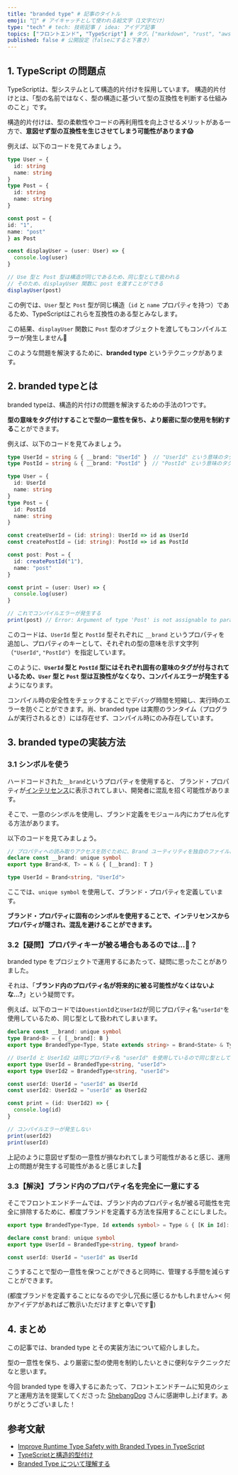```yaml
---
title: "branded type" # 記事のタイトル
emoji: "🤔" # アイキャッチとして使われる絵文字（1文字だけ）
type: "tech" # tech: 技術記事 / idea: アイデア記事
topics: ["フロントエンド", "TypeScript"] # タグ。["markdown", "rust", "aws"]のように指定する
published: false # 公開設定（falseにすると下書き）
---
```

## 1. TypeScript の問題点
TypeScriptは、型システムとして構造的片付けを採用しています。
構造的片付けとは、「型の名前ではなく、型の構造に基づいて型の互換性を判断する仕組みのこと」です。

構造的片付けは、型の柔軟性やコードの再利用性を向上させるメリットがある一方で、**意図せず型の互換性を生じさせてしまう可能性があります😱**

例えば、以下のコードを見てみましょう。
```typescript
type User = { 
  id: string
  name: string
}
type Post = {
  id: string
  name: string
}

const post = {
id: "1",
name: "post"
} as Post

const displayUser = (user: User) => {
  console.log(user)
}

// Use 型と Post 型は構造が同じであるため、同じ型として扱われる
// そのため、displayUser 関数に post を渡すことができる
displayUser(post)
```

この例では、`User` 型と `Post` 型が同じ構造（`id` と `name` プロパティを持つ）であるため、TypeScriptはこれらを互換性のある型とみなします。

この結果、`displayUser` 関数に `Post` 型のオブジェクトを渡してもコンパイルエラーが発生しません🤔

このような問題を解決するために、**branded type** というテクニックがあります。


## 2. branded typeとは
branded typeは、構造的片付けの問題を解決するための手法の1つです。

**型の意味をタグ付けすることで型の一意性を保ち、より厳密に型の使用を制約する**ことができます。

例えば、以下のコードを見てみましょう。
```typescript
type UserId = string & { __brand: "UserId" }  // "UserId" という意味のタグを付与
type PostId = string & { __brand: "PostId" }　// "PostId" という意味のタグを付与

type User = {
  id: UserId
  name: string
}
type Post = {
  id: PostId
  name: string
}

const createUserId = (id: string): UserId => id as UserId
const createPostId = (id: string): PostId => id as PostId

const post: Post = {
  id: createPostId("1"),
  name: "post"
}

const print = (user: User) => {
  console.log(user)
}

// これでコンパイルエラーが発生する
print(post) // Error: Argument of type 'Post' is not assignable to parameter of type 'User'.
```
このコードは、`UserId` 型と `PostId` 型それぞれに `__brand` というプロパティを追加し、プロパティのキーとして、それぞれの型の意味を示す文字列（`"UserId"`, `"PostId"`）を指定しています。

このように、**`UserId` 型と `PostId` 型にはそれぞれ固有の意味のタグが付与されているため、`User` 型と `Post` 型は互換性がなくなり、コンパイルエラーが発生する**ようになります。

コンパイル時の安全性をチェックすることでデバッグ時間を短縮し、実行時のエラーを防ぐことができます。尚、branded type は実際のランタイム（プログラムが実行されるとき）には存在せず、コンパイル時にのみ存在しています。

## 3. branded typeの実装方法
### 3.1 シンボルを使う
ハードコードされた`__brand`というプロパティを使用すると、 ブランド・プロパティが[インテリセンス](https://e-words.jp/w/%E3%82%A4%E3%83%B3%E3%83%86%E3%83%AA%E3%82%BB%E3%83%B3%E3%82%B9.html)に表示されてしまい、開発者に混乱を招く可能性があります。

そこで、一意のシンボルを使用し、ブランド定義をモジュール内にカプセル化する方法があります。

以下のコードを見てみましょう。
```typescript
// プロパティへの読み取りアクセスを防ぐために、Brand ユーティリティを独自のファイルに記述する
declare const __brand: unique symbol
export type Brand<K, T> = K & { [__brand]: T }
```
```typescript
type UserId = Brand<string, "UserId">
```
ここでは、`unique symbol` を使用して、ブランド・プロパティを定義しています。

**ブランド・プロパティに固有のシンボルを使用することで、インテリセンスからプロパティが隠され、混乱を避けることができます。**

### 3.2【疑問】プロパティキーが被る場合もあるのでは...🤔？
branded type をプロジェクトで運用するにあたって、疑問に思ったことがありました。

それは、「**ブランド内のプロパティ名が将来的に被る可能性がなくはないよな...?**」という疑問です。

例えば、以下のコードでは`QuestionI`dと`UserId2`が同じプロパティ名`"userId"`を使用しているため、同じ型として扱われてしまいます。 

```typescript
declare const __brand: unique symbol
type Brand<B> = { [__brand]: B }
export type BrandedType<Type, State extends string> = Brand<State> & Type

// UserId と UserId2 は同じプロパティ名 "userId" を使用しているので同じ型として扱われる
export type UserId = BrandedType<string, "userId">
export type UserId2 = BrandedType<string, "userId">

const userId: UserId = "userId" as UserId
const userId2: UserId2 = "userId" as UserId2

const print = (id: UserId2) => {
  console.log(id)
}

// コンパイルエラーが発生しない
print(userId2)
print(userId)
```
上記のように意図せず型の一意性が損なわれてしまう可能性があると感じ、運用上の問題が発生する可能性があると感じました🤔

### 3.3【解決】ブランド内のプロパティ名を完全に一意にする
そこでフロントエンドチームでは、ブランド内のプロパティ名が被る可能性を完全に排除するために、都度ブランドを定義する方法を採用することにしました。
```typescript
export type BrandedType<Type, Id extends symbol> = Type & { [K in Id]: never }

declare const brand: unique symbol
export type UserId = BrandedType<string, typeof brand>

const userId: UserId = "userId" as UserId
```
こうすることで型の一意性を保つことができると同時に、管理する手間を減らすことができます。

(都度ブランドを定義することになるので少し冗長に感じるかもしれません>< 何かアイデアがあればご教示いただけますと幸いです🙏)

## 4. まとめ
この記事では、branded type とその実装方法について紹介しました。

型の一意性を保ち、より厳密に型の使用を制約したいときに便利なテクニックだなと思います。

今回 branded type を導入するにあたって、フロントエンドチームに知見のシェアと運用方法を提案してくださった [ShebangDog](https://github.com/ShebangDog) さんに感謝申し上げます。ありがとうございました！


## 参考文献
- [Improve Runtime Type Safety with Branded Types in TypeScript](https://egghead.io/blog/using-branded-types-in-typescript)
- [TypeScriptと構造的型付け](https://typescriptbook.jp/reference/values-types-variables/structural-subtyping#%E6%A7%8B%E9%80%A0%E7%9A%84%E5%9E%8B%E4%BB%98%E3%81%91%E3%81%AE%E6%B3%A8%E6%84%8F%E7%82%B9)
- [Branded Type について理解する](https://qiita.com/yamatai12/items/e972833b3105883202a3)
